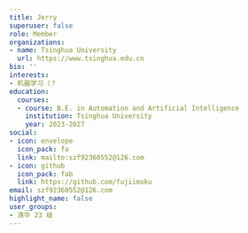 ```yaml
---
title: Jerry
superuser: false
role: Member
organizations:
- name: Tsinghua University
  url: https://www.tsinghua.edu.cn
bio: ''
interests:
- 机器学习（？
education:
  courses:
  - course: B.E. in Automation and Artificial Intelligence
    institution: Tsinghua University
    year: 2023-2027
social:
- icon: envelope
  icon_pack: fa
  link: mailto:szf92360552@126.com
- icon: github
  icon_pack: fab
  link: https://github.com/fujiimoku
email: szf92360552@126.com
highlight_name: false
user_groups:
- 清华 23 级
---
```


